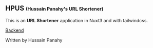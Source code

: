 ## HPUS <span style="font-size:.9rem;">(Hussain Panahy's URL Shortener)</span>
This is an <strong>URL Shortener</strong> application in Nuxt3 and with tailwindcss.

[Backend](https://github.com/HP8585/url-shortener-backend)

Written by Hussain Panahy